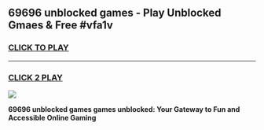
## 69696 unblocked games - Play Unblocked Gmaes & Free #vfa1v
<h3>
<a href="https://premium.freeplayer.one?title=69696_unblocked_games&ref=03M">CLICK TO PLAY</a></h3>
<hr>

<h3>
<a href="https://premium.freeplayer.one?title=69696_unblocked_games&ref=03M">CLICK 2 PLAY</a>
  
</h3>

<a href="https://premium.freeplayer.one?title=69696_unblocked_games&ref=03M"><img src="https://clearcache.store/games.png"></a>


**69696 unblocked games games unblocked: Your Gateway to Fun and Accessible Online Gaming**
